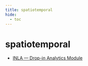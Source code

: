 ```yaml
---
title: spatiotemporal
hide:
  - toc
---
```


# spatiotemporal

- [INLA — Drop-in Analytics Module](/library/analytics/inla/)  
  <small></small>